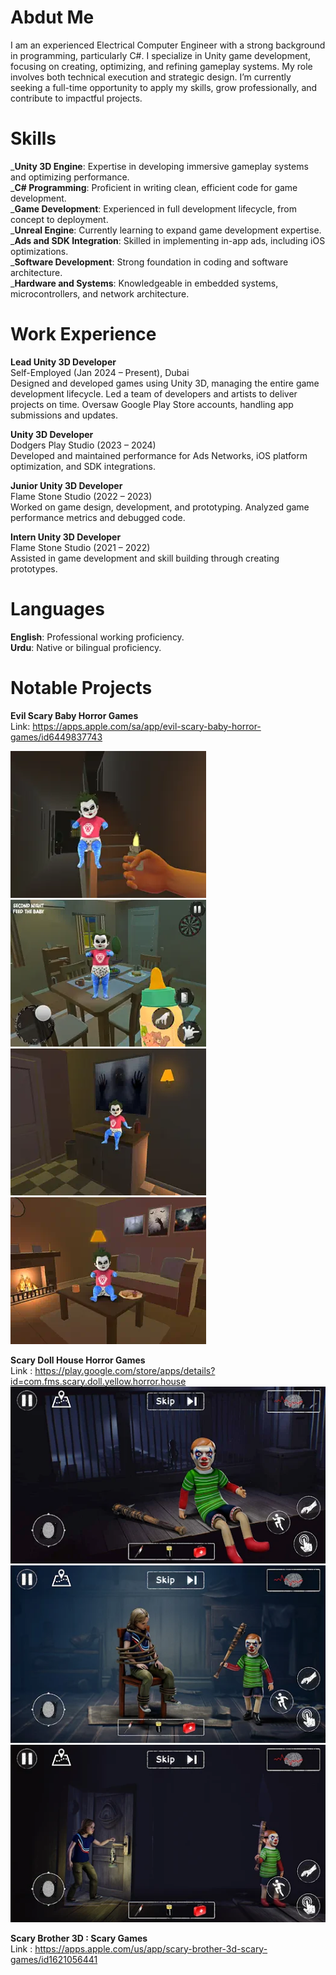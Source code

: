 
# Abdut Me
I am an experienced Electrical Computer Engineer with a strong background in programming, particularly C#. I specialize in Unity game development, focusing on creating, optimizing, and refining gameplay systems. My role involves both technical execution and strategic design. I’m currently seeking a full-time opportunity to apply my skills, grow professionally, and contribute to impactful projects.

# Skills
_**Unity 3D Engine**: Expertise in developing immersive gameplay systems and optimizing performance.<br>
_**C# Programming**: Proficient in writing clean, efficient code for game development.<br>
_**Game Development**: Experienced in full development lifecycle, from concept to deployment.<br>
_**Unreal Engine**: Currently learning to expand game development expertise.<br>
_**Ads and SDK Integration**: Skilled in implementing in-app ads, including iOS optimizations.<br>
_**Software Development**: Strong foundation in coding and software architecture.<br>
_**Hardware and Systems**: Knowledgeable in embedded systems, microcontrollers, and network architecture.<br>

# Work Experience
**Lead Unity 3D Developer**<br>
Self-Employed (Jan 2024 – Present), Dubai<br>
Designed and developed games using Unity 3D, managing the entire game development lifecycle.
Led a team of developers and artists to deliver projects on time.
Oversaw Google Play Store accounts, handling app submissions and updates.<br>

**Unity 3D Developer**<br>
Dodgers Play Studio (2023 – 2024)<br>
Developed and maintained performance for Ads Networks, iOS platform optimization, and SDK integrations.<br>

**Junior Unity 3D Developer**<br>
Flame Stone Studio (2022 – 2023)<br>
Worked on game design, development, and prototyping.
Analyzed game performance metrics and debugged code.<br>

**Intern Unity 3D Developer**<br>
Flame Stone Studio (2021 – 2022) <br>
Assisted in game development and skill building through creating prototypes.<br>

# Languages
**English**: Professional working proficiency.<br>
**Urdu**: Native or bilingual proficiency.<br>

# Notable Projects
**Evil Scary Baby Horror Games** <br>
Link: https://apps.apple.com/sa/app/evil-scary-baby-horror-games/id6449837743

![Evil Scary Baby Horror Games](assets/1.jpg)
![Evil Scary Baby Horror Games](assets/2.jpg)
![Evil Scary Baby Horror Games](assets/3.jpg)
![Evil Scary Baby Horror Games](assets/4.jpg) <br>

**Scary Doll House Horror Games**<br>
Link : https://play.google.com/store/apps/details?id=com.fms.scary.doll.yellow.horror.house<br>
![Evil Scary Baby Horror Games](assets/S1.jpg)
![Evil Scary Baby Horror Games](assets/S2.jpg)
![Evil Scary Baby Horror Games](assets/S3.jpg) <br>

**Scary Brother 3D : Scary Games** <br>
Link : https://apps.apple.com/us/app/scary-brother-3d-scary-games/id1621056441 <br>




